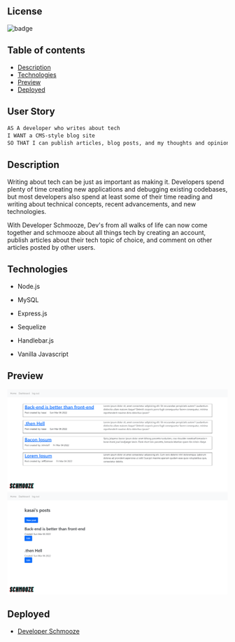  
## License
![badge](https://img.shields.io/apm/l/vim-mode?style=plastic)


## Table of contents
* [Description](#description)
* [Technologies](#technologies)
* [Preview](#preview)
* [Deployed](#deployed)

## User Story

```md
AS A developer who writes about tech
I WANT a CMS-style blog site
SO THAT I can publish articles, blog posts, and my thoughts and opinions
```

## Description

Writing about tech can be just as important as making it. Developers spend plenty of time creating new applications and debugging existing codebases, but most developers also spend at least some of their time reading and writing about technical concepts, recent advancements, and new technologies. 

With Developer Schmooze, Dev's from all walks of life can now come together and schmooze about all things tech by creating an account, publish articles about their tech topic of choice, and comment on other articles posted by other users.



## Technologies

* Node.js

* MySQL

* Express.js

* Sequelize

* Handlebar.js

* Vanilla Javascript 

## Preview

![Screen shot](public/images/screenshot1.png)
![Screen shot](public/images/screenshot2.png)

## Deployed 

* [Developer Schmooze](https://developer-schmooze.herokuapp.com/) 
